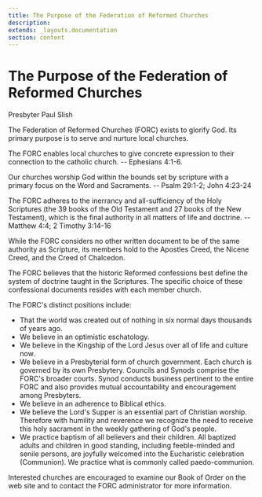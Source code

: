 ```yaml
---
title: The Purpose of the Federation of Reformed Churches
description: 
extends: _layouts.documentation
section: content
---
```

# The Purpose of the Federation of Reformed Churches 
Presbyter Paul Slish

The Federation of Reformed Churches (FORC) exists to glorify God. Its primary purpose is to serve and nurture local churches.

The FORC enables local churches to give concrete expression to their connection to the catholic church.  -- Ephesians 4:1-6.

Our churches worship God within the bounds set by scripture with a primary focus on the Word and Sacraments. -- Psalm 29:1-2; John 4:23-24

The FORC adheres to the inerrancy and all-sufficiency of the Holy Scriptures (the 39 books of the Old Testament and 27 books of the New Testament), which is the final authority in all matters of life and doctrine. -- Matthew 4:4; 2 Timothy 3:14-16

While the FORC considers no other written document to be of the same authority as Scripture, its members hold to the Apostles Creed, the Nicene Creed, and the Creed of Chalcedon.

The FORC believes that the historic Reformed confessions best define the system of doctrine taught in the Scriptures. The specific choice of these confessional documents resides with each member church.

The FORC's distinct positions include:

<ul class="list-disc list-inside">
<li> That the world was created out of nothing in six normal days thousands of years ago.

<li> We believe in an optimistic eschatology.

<li> We believe in the Kingship of the Lord Jesus over all of life and culture now.

<li>We believe in a Presbyterial form of church government. Each church is governed by its own Presbytery. Councils and Synods comprise the FORC's broader courts. Synod conducts business pertinent to the entire FORC and also provides mutual accountability and encouragement among Presbyters.

<li>We believe in an adherence to Biblical ethics.

<li>We believe the Lord's Supper is an essential part of Christian worship. Therefore with humility and reverence we recognize the need to receive this holy sacrament in the weekly gathering of God's people.

<li>We practice baptism of all believers and their children. All baptized adults and children in good standing, including feeble-minded and senile persons, are joyfully welcomed into the Eucharistic celebration (Communion). We practice what is commonly called paedo-communion.
</ul>

Interested churches are encouraged to examine our Book of Order on the web site and to contact the FORC administrator for more information.